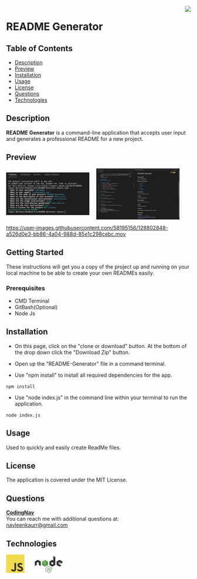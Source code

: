 <img align="right" src="https://img.shields.io/badge/License-MIT-yellow.svg"/>

# README Generator

## Table of Contents
* <a href="#description">Description</a>
* <a href="#preview">Preview</a>
* <a href="#installation">Installation</a>
* <a href="#usage">Usage</a>
* <a href="#license">License</a>
* <a href="#questions">Questions</a>
* <a href="#technologies">Technologies</a>

## Description
<b>README Generator</b> is a command-line application that accepts user input and generates a professional README for a new project.

## Preview
<img src="./images/terminal.png" align="middle" width="45%"/>&nbsp; &nbsp; &nbsp;<img src="./images/readme.png" align="middle" width="45%"/>

https://user-images.githubusercontent.com/58195156/128802848-a526d0e3-bb86-4a04-988d-85e1c298cebc.mov

## Getting Started
These instructions will get you a copy of the project up and running on your local machine to be able to create your own READMEs easily.

### Prerequisites
* CMD Terminal
* GitBash(Optional)
* Node Js

## Installation
* On this page, click on the "clone or download" button. At the bottom of the drop down click the "Download Zip" button.

* Open up the "README-Generator" file in a command terminal.

* Use "npm install" to install all required dependencies for the app.
```
npm install
```

* Use "node index.js" in the command line within your terminal to run the application.
```
node index.js
```

## Usage
Used to quickly and easily create ReadMe files.

## License
The application is covered under the MIT License.

## Questions
<a href="https://github.com/CodingNav/"><b>CodingNav</b></a>
<br>
You can reach me with additional questions at: 
<br>
navleenkaurr@gmail.com

## Technologies

<img src="./images/js.jpg" width="10%"/> &nbsp; &nbsp; &nbsp;
<img src="./images/nodejs.png" width="15%"/>
